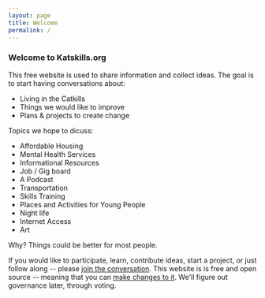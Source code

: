 ```yaml
---
layout: page
title: Welcome
permalink: /
---
```


### Welcome to Katskills.org
This free website is used to share information and collect ideas. The goal is to start having conversations about: 
- Living in the Catkills
- Things we would like to improve
- Plans & projects to create change

Topics we hope to dicuss:

- Affordable Housing
- Mental Health Services
- Informational Resources
- Job / Gig board
- A Podcast
- Transportation
- Skills Training
- Places and Activities for Young People
- Night life
- Internet Access
- Art

Why? Things could be better for most people.

If you would like to participate, learn, contribute ideas, start a project, or just follow along -- please [join the conversation](https://github.com/katskillskat/katskills-org/discussions). This website is is free and open source -- meaning that you can [make changes to it](https://github.com/katskillskat/katskills-org). We'll figure out governance later, through voting.
